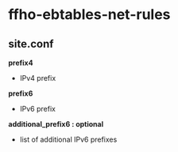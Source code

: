 ffho-ebtables-net-rules
=======================

site.conf
---------

**prefix4**
- IPv4 prefix

**prefix6**
- IPv6 prefix

**additional_prefix6 : optional**
- list of additional IPv6 prefixes

